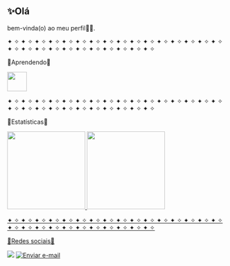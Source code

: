 ## ✨Olá
bem-vinda(o) ao meu perfil👋🏻.

✦ ✧ ✦ ✧ ✦ ✧ ✦ ✧ ✦ ✧ ✦ ✧ ✦ ✧ ✦ ✧ ✦ ✧ ✦ ✧ ✦ ✧ ✦ ✧ ✦ ✧ ✦ ✧ ✦ ✧ ✦ ✧ ✦ ✧ ✦ ✧ ✦ ✧ ✦ ✧ ✦ ✧ ✦ ✧ ✦ ✧ ✦ ✧ ✦ ✧ ✦ ✧ ✦ ✧

📝Aprendendo📝

<div>
<img src="https://cdn.jsdelivr.net/gh/devicons/devicon@latest/icons/cplusplus/cplusplus-plain.svg" width="45" height="45"/>
</div>

✦ ✧ ✦ ✧ ✦ ✧ ✦ ✧ ✦ ✧ ✦ ✧ ✦ ✧ ✦ ✧ ✦ ✧ ✦ ✧ ✦ ✧ ✦ ✧ ✦ ✧ ✦ ✧ ✦ ✧ ✦ ✧ ✦ ✧ ✦ ✧ ✦ ✧ ✦ ✧ ✦ ✧ ✦ ✧ ✦ ✧ ✦ ✧ ✦ ✧ ✦ ✧ ✦ ✧

👾Estatísticas👾

<div>
<a href="https://github.com/Yasmin-Machado-da-Silva">
<img loading="lazy" height="180em" src="https://github-readme-stats.vercel.app/api/top-langs/?username=Yasmin-Machado-da-Silva&layout=compact&langs_count=7&theme=dracula"/>
<img loading="lazy" height="180em" src="https://github-readme-stats.vercel.app/api?username=Yasmin-Machado-da-Silva&show_icons=true&theme=dracula&include_all_commits=true&count_private=true"/>
</div>

✦ ✧ ✦ ✧ ✦ ✧ ✦ ✧ ✦ ✧ ✦ ✧ ✦ ✧ ✦ ✧ ✦ ✧ ✦ ✧ ✦ ✧ ✦ ✧ ✦ ✧ ✦ ✧ ✦ ✧ ✦ ✧ ✦ ✧ ✦ ✧ ✦ ✧ ✦ ✧ ✦ ✧ ✦ ✧ ✦ ✧ ✦ ✧ ✦ ✧ ✦ ✧ ✦ ✧

🎀Redes sociais🎀
<div>
<a href="https://www.instagram.com/yasmin_machad01/" target="_blank"><img loading="lazy" src="https://img.shields.io/badge/-Instagram-%23E4405F?style=for-the-badge&logo=instagram&logoColor=white" target="_blank"></a>

<a href="mailto:yasminmachadodasilva01@gmail.com">
  <img loading="lazy" src="https://img.shields.io/badge/Gmail-D14836?style=for-the-badge&logo=gmail&logoColor=white" alt="Enviar e-mail">
</a>
</div>
